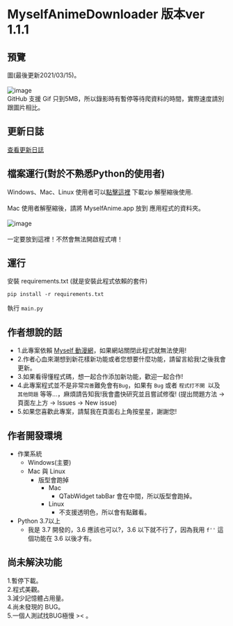 # MyselfAnimeDownloader 版本ver 1.1.1
## 預覽
圖(最後更新2021/03/15)。<br><br>
![image](https://i.imgur.com/rXhfd67.gif)<br>
GitHub 支援 Gif 只到5MB，所以錄影時有暫停等待爬資料的時間，實際速度請別跟圖片相比。

## 更新日誌
[查看更新日誌](https://github.com/hgalytoby/MyselfAnimeDownloader/blob/master/UpdateLog.md)	


## 檔案運行(對於不熟悉Python的使用者)
Windows、Mac、Linux 使用者可以[點擊這裡](https://github.com/hgalytoby/MyselfAnimeDownloader/releases) 下載zip 解壓縮後使用.<br><br>
Mac 使用者解壓縮後，請將 MyselfAnime.app 放到 應用程式的資料夾。<br>
<br>
![image](https://i.imgur.com/0hPR31d.png)
<br><br>
一定要放到這裡！不然會無法開啟程式唷！
<br>


## 運行
安裝 requirements.txt (就是安裝此程式依賴的套件)<br>

`pip install -r requirements.txt`<br>

執行 `main.py` <br>


## 作者想說的話
- 1.此專案依賴 [Myself 動漫網](https://myself-bbs.com/portal.php)，如果網站關閉此程式就無法使用!
- 2.作者心血來潮想到新花樣新功能或者您想要什麼功能，請留言給我!之後我會更新。
- 3.如果看得懂程式碼，想一起合作添加新功能，歡迎一起合作!
- 4.此專案程式並不是非常`完善`難免會有`Bug`，如果有 `Bug` 或者 `程式打不開 `以及 `其他問題` 等等...，麻煩請告知我!我會盡快研究並且嘗試修復! (提出問題方法 -> 頁面左上方 -> Issues -> New issue)
- 5.如果您喜歡此專案，請幫我在頁面右上角按星星，謝謝您!


## 作者開發環境
- 作業系統
	- Windows(主要)
	- Mac 與 Linux
		- 版型會跑掉
			- Mac
				- QTabWidget tabBar 會在中間，所以版型會跑掉。
			- Linux
				-  不支援透明色，所以會有點難看。
- Python 3.7以上
	- 我是 3.7 開發的，3.6 應該也可以?，3.6 以下就不行了，因為我用 `f''` 這個功能在 3.6 以後才有。


## 尚未解決功能
1.暫停下載。<br>
2.程式美觀。<br>
3.減少記憶體占用量。<br>
4.尚未發現的 BUG。<br>
5.一個人測試找BUG極慢 >< 。<br>
